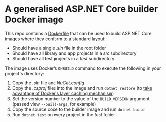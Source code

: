 # A generalised ASP.NET Core builder Docker image

This repo contains a [Dockerfile](/Dockerfile) that can be used to build ASP.NET Core images where they conform to a standard layout:

* Should have a single _.sln_ file in the root folder
* Should have all library and app projects in a _src_ subdirectory
* Should have all test projects in a _test_ subdirectory

The image uses Docker's `ONBUILD` command to execute the following in your project's directory:

1. Copy the _.sln_ file and _NuGet.config_
1. Copy the _.csproj_ files into the image and run `dotnet restore` (to [take advantage of Docker's layer caching mechanism](https://andrewlock.net/optimising-asp-net-core-apps-in-docker-avoiding-manually-copying-csproj-files/))
1. Set the version number to the value of the `BUILD_VERSION` argument (passed view `--build-args`, for example)
1. Copy the source code to the builder image and run `dotnet build`
1. Run `dotnet test` on every project in the _test_ folder

